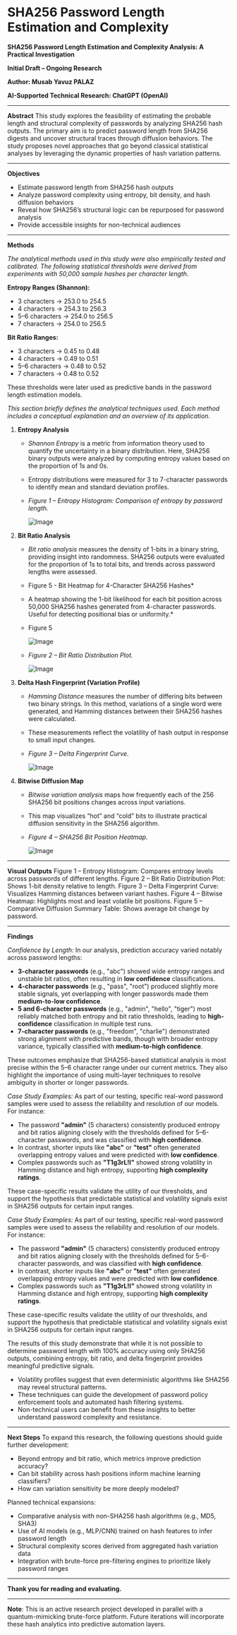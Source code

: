 # SHA256 Password Length Estimation and Complexity
**SHA256 Password Length Estimation and Complexity Analysis: A Practical Investigation**

**Initial Draft – Ongoing Research**

**Author: Musab Yavuz PALAZ**

**AI-Supported Technical Research: ChatGPT (OpenAI)**

---

**Abstract**
This study explores the feasibility of estimating the probable length and structural complexity of passwords by analyzing SHA256 hash outputs. The primary aim is to predict password length from SHA256 digests and uncover structural traces through diffusion behaviors. The study proposes novel approaches that go beyond classical statistical analyses by leveraging the dynamic properties of hash variation patterns.

---

**Objectives**

* Estimate password length from SHA256 hash outputs
* Analyze password complexity using entropy, bit density, and hash diffusion behaviors
* Reveal how SHA256’s structural logic can be repurposed for password analysis
* Provide accessible insights for non-technical audiences

---

**Methods**

*The analytical methods used in this study were also empirically tested and calibrated. The following statistical thresholds were derived from experiments with 50,000 sample hashes per character length.*

**Entropy Ranges (Shannon):**

* 3 characters → 253.0 to 254.5
* 4 characters → 254.3 to 256.3
* 5–6 characters → 254.0 to 256.5
* 7 characters → 254.0 to 256.5

**Bit Ratio Ranges:**

* 3 characters → 0.45 to 0.48
* 4 characters → 0.49 to 0.51
* 5–6 characters → 0.48 to 0.52
* 7 characters → 0.48 to 0.52

These thresholds were later used as predictive bands in the password length estimation models.

*This section briefly defines the analytical techniques used. Each method includes a conceptual explanation and an overview of its application.*

1. **Entropy Analysis**

   * *Shannon Entropy* is a metric from information theory used to quantify the uncertainty in a binary distribution. Here, SHA256 binary outputs were analyzed by computing entropy values based on the proportion of 1s and 0s.
   * Entropy distributions were measured for 3 to 7-character passwords to identify mean and standard deviation profiles.
   * *Figure 1 – Entropy Histogram: Comparison of entropy by password length.*

     ![Image](https://github.com/user-attachments/assets/c8cc1dbe-5cce-422b-a859-29e80eeff17b)

2. **Bit Ratio Analysis**

   * *Bit ratio analysis* measures the density of 1-bits in a binary string, providing insight into randomness. SHA256 outputs were evaluated for the proportion of 1s to total bits, and trends across password lengths were assessed.
   * Figure 5 - Bit Heatmap for 4-Character SHA256 Hashes*
   * A heatmap showing the 1-bit likelihood for each bit position across 50,000 SHA256 hashes generated from 4-character passwords. Useful for detecting positional bias or uniformity.*
  
   * Figure 5
  
     ![Image](https://github.com/user-attachments/assets/fa7db092-d178-4c4c-afe7-5bfe21610700)

   * *Figure 2 – Bit Ratio Distribution Plot.*
  
     ![Image](https://github.com/user-attachments/assets/84835a09-75dd-45c2-9b9d-8a3369be479d)

2. **Delta Hash Fingerprint (Variation Profile)**

   * *Hamming Distance* measures the number of differing bits between two binary strings. In this method, variations of a single word were generated, and Hamming distances between their SHA256 hashes were calculated.
   * These measurements reflect the volatility of hash output in response to small input changes.
   * *Figure 3 – Delta Fingerprint Curve.*
  
     ![Image](https://github.com/user-attachments/assets/8d186770-d96d-450d-a4d8-b367a555de61)

3. **Bitwise Diffusion Map**

   * *Bitwise variation analysis* maps how frequently each of the 256 SHA256 bit positions changes across input variations.
   * This map visualizes “hot” and “cold” bits to illustrate practical diffusion sensitivity in the SHA256 algorithm.
   * *Figure 4 – SHA256 Bit Position Heatmap.*
  
     ![Image](https://github.com/user-attachments/assets/38460fe5-f34c-4aa8-a7ce-13d0908c303c)

---

**Visual Outputs**
Figure 1 – Entropy Histogram: Compares entropy levels across passwords of different lengths.
Figure 2 – Bit Ratio Distribution Plot: Shows 1-bit density relative to length.
Figure 3 – Delta Fingerprint Curve: Visualizes Hamming distances between variant hashes.
Figure 4 – Bitwise Heatmap: Highlights most and least volatile bit positions.
Figure 5 – Comparative Diffusion Summary Table: Shows average bit change by password.

---

**Findings**

*Confidence by Length:*
In our analysis, prediction accuracy varied notably across password lengths:

* **3-character passwords** (e.g., "abc") showed wide entropy ranges and unstable bit ratios, often resulting in **low confidence** classifications.
* **4-character passwords** (e.g., "pass", "root") produced slightly more stable signals, yet overlapping with longer passwords made them **medium-to-low confidence**.
* **5 and 6-character passwords** (e.g., "admin", "hello", "tiger") most reliably matched both entropy and bit ratio thresholds, leading to **high-confidence** classification in multiple test runs.
* **7-character passwords** (e.g., "freedom", "charlie") demonstrated strong alignment with predictive bands, though with broader entropy variance, typically classified with **medium-to-high confidence**.

These outcomes emphasize that SHA256-based statistical analysis is most precise within the 5–6 character range under our current metrics. They also highlight the importance of using multi-layer techniques to resolve ambiguity in shorter or longer passwords.

*Case Study Examples:*
As part of our testing, specific real-word password samples were used to assess the reliability and resolution of our models. For instance:

* The password **"admin"** (5 characters) consistently produced entropy and bit ratios aligning closely with the thresholds defined for 5–6-character passwords, and was classified with **high confidence**.
* In contrast, shorter inputs like **"abc"** or **"test"** often generated overlapping entropy values and were predicted with **low confidence**.
* Complex passwords such as **"T1g3rL!l"** showed strong volatility in Hamming distance and high entropy, supporting **high complexity ratings**.

These case-specific results validate the utility of our thresholds, and support the hypothesis that predictable statistical and volatility signals exist in SHA256 outputs for certain input ranges.

*Case Study Examples:*
As part of our testing, specific real-word password samples were used to assess the reliability and resolution of our models. For instance:

* The password **"admin"** (5 characters) consistently produced entropy and bit ratios aligning closely with the thresholds defined for 5–6-character passwords, and was classified with **high confidence**.
* In contrast, shorter inputs like **"abc"** or **"test"** often generated overlapping entropy values and were predicted with **low confidence**.
* Complex passwords such as **"T1g3rL!l"** showed strong volatility in Hamming distance and high entropy, supporting **high complexity ratings**.

These case-specific results validate the utility of our thresholds, and support the hypothesis that predictable statistical and volatility signals exist in SHA256 outputs for certain input ranges.

The results of this study demonstrate that while it is not possible to determine password length with 100% accuracy using only SHA256 outputs, combining entropy, bit ratio, and delta fingerprint provides meaningful predictive signals.

* Volatility profiles suggest that even deterministic algorithms like SHA256 may reveal structural patterns.
* These techniques can guide the development of password policy enforcement tools and automated hash filtering systems.
* Non-technical users can benefit from these insights to better understand password complexity and resistance.

---

**Next Steps**
To expand this research, the following questions should guide further development:

* Beyond entropy and bit ratio, which metrics improve prediction accuracy?
* Can bit stability across hash positions inform machine learning classifiers?
* How can variation sensitivity be more deeply modeled?

Planned technical expansions:

* Comparative analysis with non-SHA256 hash algorithms (e.g., MD5, SHA3)
* Use of AI models (e.g., MLP/CNN) trained on hash features to infer password length
* Structural complexity scores derived from aggregated hash variation data
* Integration with brute-force pre-filtering engines to prioritize likely password ranges

---

**Thank you for reading and evaluating.**

---

**Note**: This is an active research project developed in parallel with a quantum-mimicking brute-force platform. Future iterations will incorporate these hash analytics into predictive automation layers.

